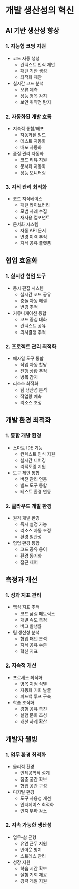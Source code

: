 # 개발 생산성의 혁신

## AI 기반 생산성 향상

### 1. 지능형 코딩 지원
- 코드 자동 생성
  - 컨텍스트 인식 제안
  - 패턴 기반 생성
  - 최적화 제안
- 실시간 코드 분석
  - 오류 예측
  - 성능 병목 감지
  - 보안 취약점 탐지

### 2. 자동화된 개발 흐름
- 지속적 통합/배포
  - 자동화된 빌드
  - 테스트 자동화
  - 배포 자동화
- 품질 관리 자동화
  - 코드 리뷰 지원
  - 문서화 자동화
  - 성능 모니터링

### 3. 지식 관리 최적화
- 코드 지식베이스
  - 패턴 라이브러리
  - 모범 사례 수집
  - 재사용 컴포넌트
- 문서화 시스템
  - 자동 API 문서
  - 변경 이력 추적
  - 지식 공유 플랫폼

## 협업 효율화

### 1. 실시간 협업 도구
- 동시 편집 시스템
  - 실시간 코드 공유
  - 충돌 자동 해결
  - 변경 추적
- 커뮤니케이션 통합
  - 코드 중심 대화
  - 컨텍스트 공유
  - 의사결정 추적

### 2. 프로젝트 관리 최적화
- 애자일 도구 통합
  - 작업 자동 할당
  - 진행 상황 추적
  - 병목 감지
- 리소스 최적화
  - 팀 생산성 분석
  - 작업량 예측
  - 리소스 조정

## 개발 환경 최적화

### 1. 통합 개발 환경
- 스마트 IDE 기능
  - 컨텍스트 인식 지원
  - 실시간 디버깅
  - 리팩토링 지원
- 도구 체인 통합
  - 버전 관리 연동
  - 빌드 도구 통합
  - 테스트 환경 연동

### 2. 클라우드 개발 환경
- 원격 개발 환경
  - 즉시 설정 가능
  - 리소스 자동 조정
  - 환경 일관성
- 협업 환경 통합
  - 코드 공유 용이
  - 환경 동기화
  - 접근 제어

## 측정과 개선

### 1. 성과 지표 관리
- 핵심 지표 추적
  - 코드 품질 메트릭스
  - 개발 속도 측정
  - 버그 발생률
- 팀 생산성 분석
  - 협업 패턴 분석
  - 지식 공유 수준
  - 혁신 지표

### 2. 지속적 개선
- 프로세스 최적화
  - 병목 지점 식별
  - 자동화 기회 발굴
  - 피드백 루프 구축
- 학습 조직화
  - 경험 공유 촉진
  - 실험 문화 조성
  - 개선 사례 확산

## 개발자 웰빙

### 1. 업무 환경 최적화
- 물리적 환경
  - 인체공학적 설계
  - 집중 공간 확보
  - 협업 공간 구성
- 디지털 환경
  - 도구 사용성 개선
  - 인터페이스 최적화
  - 인지 부하 감소

### 2. 지속 가능한 생산성
- 업무-삶 균형
  - 유연 근무 지원
  - 번아웃 방지
  - 스트레스 관리
- 성장 지원
  - 학습 시간 확보
  - 실험 기회 제공
  - 경력 개발 지원 
